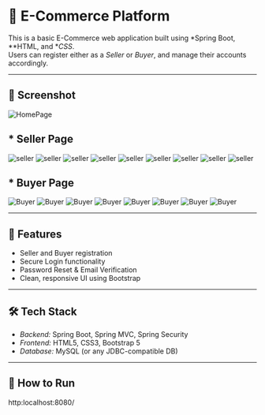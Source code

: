 # 🛒 E-Commerce Platform

This is a basic E-Commerce web application built using *Spring Boot, **HTML, and **CSS*.  
Users can register either as a *Seller* or *Buyer*, and manage their accounts accordingly.

---

## 📸 Screenshot

![HomePage](Screenshot/Screenshot/Mainpage.png)
## * Seller Page
![seller](Screenshot/Screenshot/seller1.png)
![seller](Screenshot/Screenshot/seller2.png)
![seller](Screenshot/Screenshot/seller3.png)
![seller](Screenshot/Screenshot/seller4.png)
![seller](Screenshot/Screenshot/seller5.png)
![seller](Screenshot/Screenshot/seller6.png)
![seller](Screenshot/Screenshot/seller7.png)
![seller](Screenshot/Screenshot/seller8.png)
![seller](Screenshot/Screenshot/seller9.png)

## * Buyer Page
![Buyer](Screenshot/Screenshot/buyer.png)
![Buyer](Screenshot/Screenshot/buyer1.png)
![Buyer](Screenshot/Screenshot/buyer2.png)
![Buyer](Screenshot/Screenshot/buyer3.png)
![Buyer](Screenshot/Screenshot/buyer4.png)
![Buyer](Screenshot/Screenshot/buyer5.png)
![Buyer](Screenshot/Screenshot/buyer6.png)
![Buyer](Screenshot/Screenshot/buyer7.png)


---

## 🚀 Features

- Seller and Buyer registration
- Secure Login functionality
- Password Reset & Email Verification
- Clean, responsive UI using Bootstrap

---

## 🛠 Tech Stack

- *Backend:* Spring Boot, Spring MVC, Spring Security  
- *Frontend:* HTML5, CSS3, Bootstrap 5  
- *Database:* MySQL (or any JDBC-compatible DB)

---

## 🧪 How to Run

http:localhost:8080/
